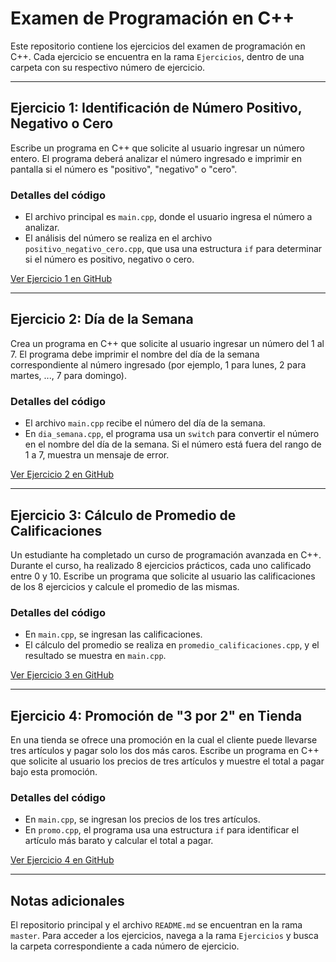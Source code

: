 # Examen de Programación en C++

Este repositorio contiene los ejercicios del examen de programación en C++. Cada ejercicio se encuentra en la rama `Ejercicios`, dentro de una carpeta con su respectivo número de ejercicio.

---

## Ejercicio 1: Identificación de Número Positivo, Negativo o Cero

Escribe un programa en C++ que solicite al usuario ingresar un número entero. El programa deberá analizar el número ingresado e imprimir en pantalla si el número es "positivo", "negativo" o "cero".

### Detalles del código
- El archivo principal es `main.cpp`, donde el usuario ingresa el número a analizar.
- El análisis del número se realiza en el archivo `positivo_negativo_cero.cpp`, que usa una estructura `if` para determinar si el número es positivo, negativo o cero.

[Ver Ejercicio 1 en GitHub](https://github.com/jbalbsan/EXAMEN/tree/Ejercicios/Ej1)

---

## Ejercicio 2: Día de la Semana

Crea un programa en C++ que solicite al usuario ingresar un número del 1 al 7. El programa debe imprimir el nombre del día de la semana correspondiente al número ingresado (por ejemplo, 1 para lunes, 2 para martes, ..., 7 para domingo).

### Detalles del código
- El archivo `main.cpp` recibe el número del día de la semana.
- En `dia_semana.cpp`, el programa usa un `switch` para convertir el número en el nombre del día de la semana. Si el número está fuera del rango de 1 a 7, muestra un mensaje de error.

[Ver Ejercicio 2 en GitHub](https://github.com/jbalbsan/EXAMEN/tree/Ejercicios/Ej2)

---

## Ejercicio 3: Cálculo de Promedio de Calificaciones

Un estudiante ha completado un curso de programación avanzada en C++. Durante el curso, ha realizado 8 ejercicios prácticos, cada uno calificado entre 0 y 10. Escribe un programa que solicite al usuario las calificaciones de los 8 ejercicios y calcule el promedio de las mismas.

### Detalles del código
- En `main.cpp`, se ingresan las calificaciones.
- El cálculo del promedio se realiza en `promedio_calificaciones.cpp`, y el resultado se muestra en `main.cpp`.

[Ver Ejercicio 3 en GitHub](https://github.com/jbalbsan/EXAMEN/tree/Ejercicios/Ej3)

---

## Ejercicio 4: Promoción de "3 por 2" en Tienda

En una tienda se ofrece una promoción en la cual el cliente puede llevarse tres artículos y pagar solo los dos más caros. Escribe un programa en C++ que solicite al usuario los precios de tres artículos y muestre el total a pagar bajo esta promoción.

### Detalles del código
- En `main.cpp`, se ingresan los precios de los tres artículos.
- En `promo.cpp`, el programa usa una estructura `if` para identificar el artículo más barato y calcular el total a pagar.

[Ver Ejercicio 4 en GitHub](https://github.com/jbalbsan/EXAMEN/tree/Ejercicios/Ej4)

---

## Notas adicionales
El repositorio principal y el archivo `README.md` se encuentran en la rama `master`. Para acceder a los ejercicios, navega a la rama `Ejercicios` y busca la carpeta correspondiente a cada número de ejercicio.
